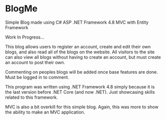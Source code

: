 # BlogMe
Simple Blog made using C# ASP .NET Framework 4.8 MVC with Entity Framework

Work In Progress...

This blog allows users to register an account, create and edit their own blogs, and also read all of the blogs on the website.
All visitors to the site can also view all blogs without having to create an account, but must create an account to post their own.

Commenting on peoples blogs will be added once base features are done. Must be logged in to comment.

This program was written using .NET Framework 4.8 simply because it is the last version before .NET Core (and now .NET).
Just showcasing skills related to this framework.

MVC is also a bit overkill for this simple blog. Again, this was more to show the ability to make an MVC application.

